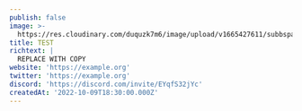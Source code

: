 ```yaml
---
publish: false
image: >-
  https://res.cloudinary.com/duquzk7m6/image/upload/v1665427611/subbspace_aqx5kr.svg
title: TEST
richtext: |
  REPLACE WITH COPY
website: 'https://example.org'
twitter: 'https://example.org'
discord: 'https://discord.com/invite/EYqfS32jYc'
createdAt: '2022-10-09T18:30:00.000Z'
---
```


